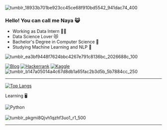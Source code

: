 ![tumblr_18933b701be923cc45ce68f910bd5542_941dac74_400](https://github.com/nayara-lucia/nayara-lucia/assets/126920974/4ad79268-a97d-40c0-990c-35c885277a61)
### Hello! You can call me Naya 😺

- Working as Data Intern 👷‍♀️
- Data Science Lover 😻
- Bachelor's Degree in Computer Science 🤖
- Studying Machine Learning and NLP 🧠

![tumblr_ea3bf9448f7624bbc4267e791c8136bc_2026688c_100](https://github.com/nayara-lucia/nayara-lucia/assets/126920974/036e4f98-eed7-4145-8205-7fac18d74745)




[![Blog](https://img.shields.io/badge/LinkedIn-0077B5?style=for-the-badge&logo=linkedin&logoColor=white)](https://www.linkedin.com/in/nayara-lsilva/) 
[![Hackerrank](https://img.shields.io/badge/-Hackerrank-2EC866?style=for-the-badge&logo=HackerRank&logoColor=white)](https://www.hackerrank.com/profile/nayaraway089)
[![Kaggle](https://img.shields.io/badge/Kaggle-035a7d?style=for-the-badge&logo=kaggle&logoColor=white)](https://www.kaggle.com/nayaralucia)
![tumblr_b147a05014a4c67d8db1a65fac2b3d5b_5b7884cc_250](https://github.com/nayara-lucia/nayara-lucia/assets/126920974/d6526e4f-0268-4c46-b819-6b290a44b7f6)


<hr></hr>




[![Top Langs](https://github-readme-stats.vercel.app/api/top-langs/?username=nayara-lucia&theme=highcontrast)](https://github.com/nayara-lucia/github-readme-stats)


Learning 🖥

![Python](https://img.shields.io/badge/Python-3776AB?style=for-the-badge&logo=python&logoColor=white)
<br></br>
![tumblr_pkgmi8Qjvh1qzhf3uo1_r1_500](https://github.com/nayara-lucia/nayara-lucia/assets/126920974/fb701349-36da-4a2f-ad54-673bf00eb210)

<hr></hr>




